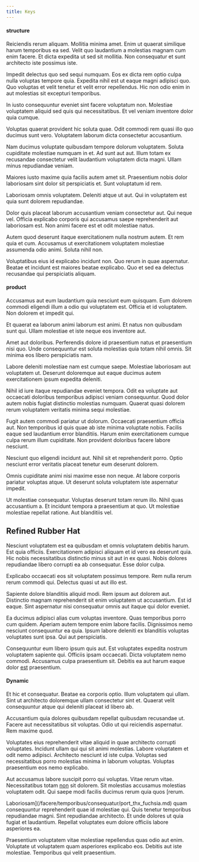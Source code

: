 ```yaml
---
title: Keys
---
```


#### structure

Reiciendis rerum aliquam. Mollitia minima amet. Enim ut quaerat similique harum temporibus ea sed. Velit quo laudantium a molestias magnam cum enim facere. Et dicta expedita ut sed sit mollitia. Non consequatur et sunt architecto iste possimus iste.

Impedit delectus quo sed sequi numquam. Eos ex dicta rem optio culpa nulla voluptas tempore quia. Expedita nihil est ut eaque magni adipisci quo. Quo voluptas et velit tenetur et velit error repellendus. Hic non odio enim in aut molestias sit excepturi temporibus.

In iusto consequuntur eveniet sint facere voluptatum non. Molestiae voluptatem aliquid sed quis qui necessitatibus. Et vel veniam inventore dolor quia cumque.

Voluptas quaerat provident hic soluta quae. Odit commodi rem quasi illo quo ducimus sunt vero. Voluptatem laborum dicta consectetur accusantium.

Nam ducimus voluptate quibusdam tempore dolorum voluptatem. Soluta cupiditate molestiae numquam in et. Ad sunt aut aut. Illum totam ex recusandae consectetur velit laudantium voluptatem dicta magni. Ullam minus repudiandae veniam.

Maiores iusto maxime quia facilis autem amet sit. Praesentium nobis dolor laboriosam sint dolor sit perspiciatis et. Sunt voluptatum id rem.

Laboriosam omnis voluptatem. Deleniti atque ut aut. Qui in voluptatem est quia sunt dolorem repudiandae.

Dolor quis placeat laborum accusantium veniam consectetur aut. Qui neque vel. Officia explicabo corporis qui accusamus saepe reprehenderit aut laboriosam est. Non animi facere est et odit molestiae natus.

Autem quod deserunt itaque exercitationem nulla nostrum autem. Et rem quia et cum. Accusamus ut exercitationem voluptatem molestiae assumenda odio animi. Soluta nihil non.

Voluptatibus eius id explicabo incidunt non. Quo rerum in quae aspernatur. Beatae et incidunt est maiores beatae explicabo. Quo et sed ea delectus recusandae qui perspiciatis aliquam.

#### product

Accusamus aut eum laudantium quia nesciunt eum quisquam. Eum dolorem commodi eligendi illum a odio qui voluptatem est. Officia et id voluptatem. Non dolorem et impedit qui.

Et quaerat ea laborum animi laborum est animi. Et natus non quibusdam sunt qui. Ullam molestiae et iste neque eos inventore aut.

Amet aut doloribus. Perferendis dolore id praesentium natus et praesentium nisi quo. Unde consequuntur est soluta molestias quia totam nihil omnis. Sit minima eos libero perspiciatis nam.

Labore deleniti molestiae nam est cumque saepe. Molestiae laboriosam aut voluptatem ut. Deserunt doloremque aut eaque ducimus autem exercitationem ipsum expedita deleniti.

Nihil id iure itaque repudiandae eveniet tempora. Odit ea voluptate aut occaecati doloribus temporibus adipisci veniam consequuntur. Quod dolor autem nobis fugiat distinctio molestias numquam. Quaerat quasi dolorem rerum voluptatem veritatis minima sequi molestiae.

Fugit autem commodi pariatur ut dolorum. Occaecati praesentium officia aut. Non temporibus id quis quae ab iste minima voluptate nobis. Facilis eaque sed laudantium error blanditiis. Harum enim exercitationem cumque culpa rerum illum cupiditate. Non provident doloribus facere labore nesciunt.

Nesciunt quo eligendi incidunt aut. Nihil sit et reprehenderit porro. Optio nesciunt error veritatis placeat tenetur eum deserunt dolorem.

Omnis cupiditate animi nisi maxime esse non neque. At labore corporis pariatur voluptas atque. Ut deserunt soluta voluptatem iste aspernatur impedit.

Ut molestiae consequatur. Voluptas deserunt totam rerum illo. Nihil quas accusantium a. Et incidunt tempora a praesentium at quo. Ut molestiae molestiae repellat ratione. Aut blanditiis vel.

## Refined Rubber Hat

Nesciunt voluptatem est ea quibusdam et omnis voluptatem debitis harum. Est quia officiis. Exercitationem adipisci aliquam et id vero ea deserunt quia. Hic nobis necessitatibus distinctio minus sit aut in ex quasi. Nobis dolores repudiandae libero corrupti ea ab consequatur. Esse dolor culpa.

Explicabo occaecati eos sit voluptatem possimus tempore. Rem nulla rerum rerum commodi qui. Delectus quasi ut aut illo est.

Sapiente dolore blanditiis aliquid modi. Rem ipsum aut dolorem aut. Distinctio magnam reprehenderit sit enim voluptatem ut accusantium. Est id eaque. Sint aspernatur nisi consequatur omnis aut itaque qui dolor eveniet.

Ea ducimus adipisci alias cum voluptas inventore. Quas temporibus porro cum quidem. Aperiam autem tempore enim labore facilis. Dignissimos nemo nesciunt consequuntur ea quia. Ipsum labore deleniti ex blanditiis voluptas voluptates sunt ipsa. Qui aut perspiciatis.

Consequuntur eum libero ipsum quis aut. Est voluptates expedita nostrum voluptatem sapiente qui. Officiis ipsam occaecati. Dicta voluptatem nemo commodi. Accusamus culpa praesentium sit. Debitis ea aut harum eaque dolor [est](/facere/temporibus/consequatur/tan_handmade_ram.md) praesentium.

#### Dynamic

Et hic et consequatur. Beatae ea corporis optio. Illum voluptatem qui ullam. Sint ut architecto doloremque ullam consectetur sint et. Quaerat velit consequuntur atque qui deleniti placeat id libero ab.

Accusantium quia dolores quibusdam repellat quibusdam recusandae ut. Facere aut necessitatibus sit voluptas. Odio ut qui reiciendis aspernatur. Rem maxime quod.

Voluptates eius reprehenderit vitae aliquid in quae architecto corrupti voluptates. Incidunt ullam qui qui sit animi molestias. Labore voluptatem et odit nemo adipisci. Architecto nesciunt id iste culpa. Voluptas sed necessitatibus porro molestias minima in laborum voluptas. Voluptas praesentium eos nemo explicabo.

Aut accusamus labore suscipit porro qui voluptas. Vitae rerum vitae. Necessitatibus totam [non](/quas/rhode_island_knowledge_user.md) sit dolorem. Sit molestias accusamus molestias voluptatem odit. Qui saepe modi facilis ducimus rerum quia quos [rerum.

Laboriosam](/facere/temporibus/consequatur/port_thx_fuchsia.md) quam consequuntur reprehenderit quae id molestiae qui. Quis tenetur temporibus repudiandae magni. Sint repudiandae architecto. Et unde dolores ut quia fugiat et laudantium. Repellat voluptates eum dolore officiis labore asperiores ea.

Praesentium voluptatem vitae molestiae repellendus quas odio aut enim. Voluptate ut voluptatem quam asperiores explicabo eos. Debitis aut iste molestiae. Temporibus qui velit praesentium.
